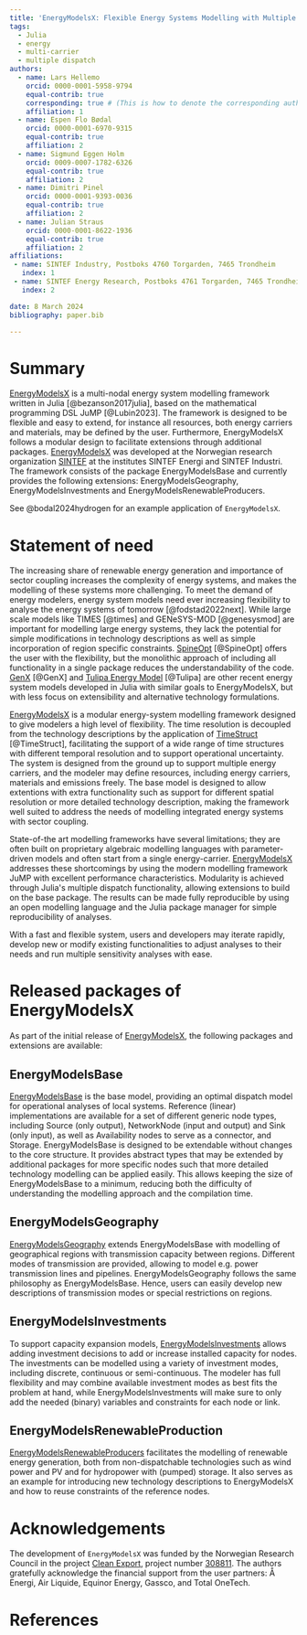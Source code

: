 ```yaml
---
title: 'EnergyModelsX: Flexible Energy Systems Modelling with Multiple Dispatch'
tags:
  - Julia
  - energy
  - multi-carrier
  - multiple dispatch
authors:
  - name: Lars Hellemo
    orcid: 0000-0001-5958-9794
    equal-contrib: true
    corresponding: true # (This is how to denote the corresponding author)
    affiliation: 1
  - name: Espen Flo Bødal
    orcid: 0000-0001-6970-9315
    equal-contrib: true
    affiliation: 2
  - name: Sigmund Eggen Holm
    orcid: 0009-0007-1782-6326
    equal-contrib: true
    affiliation: 2
  - name: Dimitri Pinel
    orcid: 0000-0001-9393-0036
    equal-contrib: true
    affiliation: 2
  - name: Julian Straus
    orcid: 0000-0001-8622-1936
    equal-contrib: true
    affiliation: 2
affiliations:
 - name: SINTEF Industry, Postboks 4760 Torgarden, 7465 Trondheim
   index: 1
 - name: SINTEF Energy Research, Postboks 4761 Torgarden, 7465 Trondheim
   index: 2

date: 8 March 2024
bibliography: paper.bib

---
```


# Summary

[EnergyModelsX](https://github.com/EnergyModelsX/) is a multi-nodal energy system modelling framework written in Julia [@bezanson2017julia], based on the mathematical programming DSL JuMP [@Lubin2023].
The framework is designed to be flexible and easy to extend, for instance all resources, both energy carriers and materials, may be defined by the user.
Furthermore, EnergyModelsX follows a modular design to facilitate extensions through additional packages.
[EnergyModelsX](https://github.com/EnergyModelsX/) was developed at the Norwegian research organization [SINTEF](www.sintef.no/en) at the institutes SINTEF Energi and SINTEF Industri.
The framework consists of the package EnergyModelsBase and currently provides the following extensions: EnergyModelsGeography, EnergyModelsInvestments and EnergyModelsRenewableProducers.

See @bodal2024hydrogen for an example application of `EnergyModelsX`.

# Statement of need

The increasing share of renewable energy generation and importance of sector coupling increases the complexity of energy systems, and makes the modelling of these systems more challenging.
To meet the demand of energy modelers, energy system models need ever increasing flexibility to analyse the energy systems of tomorrow [@fodstad2022next].
While large scale models like TIMES [@times] and GENeSYS-MOD [@genesysmod] are important for modelling large energy systems, they lack the potential for simple modifications in technology descriptions as well as simple incorporation of region specific constraints.
[SpineOpt](https://github.com/spine-tools/SpineOpt.jl/tree/master) [@SpineOpt] offers the user with the flexibility, but the monolithic approach of including all functionality in a single package reduces the understandability of the code. [GenX](https://github.com/GenXProject/GenX.jl) [@GenX] and [Tulipa Energy Model](https://github.com/TulipaEnergy/TulipaEnergyModel.jl) [@Tulipa] are other recent energy system models developed in Julia with similar goals to EnergyModelsX, but with less focus on extensibility and alternative technology formulations.  

[EnergyModelsX](https://github.com/EnergyModelsX/) is a modular energy-system modelling framework designed to give modelers a high level of flexibility.
The time resolution is decoupled from the technology descriptions by the application of [TimeStruct](https://github.com/sintefore/TimeStruct.jl) [@TimeStruct], facilitating the support of a wide range of time structures with different temporal resolution and to support operational uncertainty.
The system is designed from the ground up to support multiple energy carriers, and the modeler may define resources, including energy carriers, materials and emissions freely.
The base model is designed to allow extentions with extra functionality such as support for different spatial resolution or more detailed technology description, making the framework well suited to address the needs of modelling integrated energy systems with sector coupling.

State-of-the art modelling frameworks have several limitations; they are often built on proprietary algebraic modelling languages with parameter-driven models and often start from a single energy-carrier.
[EnergyModelsX](https://github.com/EnergyModelsX/) addresses these shortcomings by using the modern modelling framework JuMP with excellent performance characteristics.
Modularity is achieved through Julia's multiple dispatch functionality, allowing extensions to build on the base package.
The results can be made fully reproducible by using an open modelling language and the Julia package manager for simple reproducibility of analyses.

With a fast and flexible system, users and developers may iterate rapidly, develop new or modify existing functionalities to adjust analyses to their needs and run multiple sensitivity analyses with ease.

# Released packages of EnergyModelsX

As part of the initial release of [EnergyModelsX](https://github.com/EnergyModelsX/), the following packages and extensions are available:

## EnergyModelsBase

[EnergyModelsBase](https://github.com/EnergyModelsX/EnergyModelsBase.jl) is the base model, providing an optimal dispatch model for operational analyses of local systems.
Reference (linear) implementations are available for a set of different generic node types, including Source (only output), NetworkNode (input and output) and Sink (only input), as well as Availability nodes to serve as a connector, and Storage.
EnergyModelsBase is designed to be extendable without changes to the core structure.
It provides abstract types that may be extended by additional packages for more specific nodes such that more detailed technology modelling can be applied easily.
This allows keeping the size of EnergyModelsBase to a minimum, reducing both the difficulty of understanding the modelling approach and the compilation time.

## EnergyModelsGeography

[EnergyModelsGeography](https://github.com/EnergyModelsX/EnergyModelsGeography.jl) extends EnergyModelsBase with modelling of geographical regions with transmission capacity between regions.
Different modes of transmission are provided, allowing to model e.g. power transmission lines and pipelines.
EnergyModelsGeography follows the same philosophy as EnergyModelsBase.
Hence, users can easily develop new descriptions of transmission modes or special restrictions on regions.

## EnergyModelsInvestments

To support capacity expansion models, [EnergyModelsInvestments](https://github.com/EnergyModelsX/EnergyModelsInvestments.jl) allows adding investment decisions to add or increase installed capacity for nodes.
The investments can be modelled using a variety of investment modes, including discrete, continuous or semi-continuous.
The modeler has full flexibility and may combine available investment modes as best fits the problem at hand, while EnergyModelsInvestments will make sure to only add the needed (binary) variables and constraints for each node or link.

## EnergyModelsRenewableProduction

[EnergyModelsRenewableProducers](https://github.com/EnergyModelsX/EnergyModelsRenewableProducers.jl) facilitates the modelling of renewable energy generation, both from non-dispatchable technologies such as wind power and PV and for hydropower with (pumped) storage.
It also serves as an example for introducing new technology descriptions to EnergyModelsX and how to reuse constraints of the reference nodes.

# Acknowledgements

The development of `EnergyModelsX` was funded by the Norwegian Research Council in the project [Clean Export](https://www.sintef.no/en/projects/2020/cleanexport/), project number [308811](https://prosjektbanken.forskningsradet.no/project/FORISS/308811).
The authors gratefully acknowledge the financial support from the user partners: Å Energi, Air Liquide, Equinor Energy, Gassco, and Total OneTech.

# References
